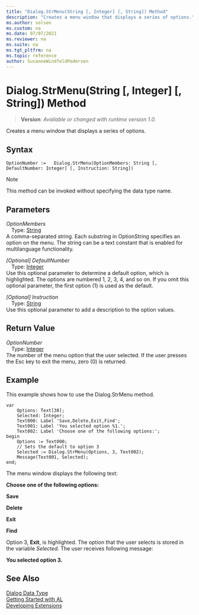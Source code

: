 ```yaml
---
title: "Dialog.StrMenu(String [, Integer] [, String]) Method"
description: "Creates a menu window that displays a series of options."
ms.author: solsen
ms.custom: na
ms.date: 07/07/2021
ms.reviewer: na
ms.suite: na
ms.tgt_pltfrm: na
ms.topic: reference
author: SusanneWindfeldPedersen
---
```

[//]: # (START>DO_NOT_EDIT)
[//]: # (IMPORTANT:Do not edit any of the content between here and the END>DO_NOT_EDIT.)
[//]: # (Any modifications should be made in the .xml files in the ModernDev repo.)
# Dialog.StrMenu(String [, Integer] [, String]) Method
> **Version**: _Available or changed with runtime version 1.0._

Creates a menu window that displays a series of options.


## Syntax
```AL
OptionNumber :=   Dialog.StrMenu(OptionMembers: String [, DefaultNumber: Integer] [, Instruction: String])
```
> [!NOTE]
> This method can be invoked without specifying the data type name.
## Parameters
*OptionMembers*  
&emsp;Type: [String](/dynamics365/business-central/dev-itpro/developer/methods-auto/text/text-data-type)  
A comma-separated string. Each substring in OptionString specifies an option on the menu. The string can be a text constant that is enabled for multilanguage functionality.
        
*[Optional] DefaultNumber*  
&emsp;Type: [Integer](../integer/integer-data-type.md)  
Use this optional parameter to determine a default option, which is highlighted. The options are numbered 1, 2, 3, 4, and so on. If you omit this optional parameter, the first option (1) is used as the default.
          
*[Optional] Instruction*  
&emsp;Type: [String](/dynamics365/business-central/dev-itpro/developer/methods-auto/text/text-data-type)  
Use this optional parameter to add a description to the option values.  


## Return Value
*OptionNumber*  
&emsp;Type: [Integer](../integer/integer-data-type.md)  
The number of the menu option that the user selected. If the user presses the Esc key to exit the menu, zero (0) is returned.


[//]: # (IMPORTANT: END>DO_NOT_EDIT)

## Example  

This example shows how to use the Dialog.StrMenu method.  
 
```al
var
    Options: Text[30];
    Selected: Integer;
    Text000: Label 'Save,Delete,Exit,Find';
    Text001: Label 'You selected option %1.';
    Text002: Label 'Choose one of the following options:';
begin
    Options := Text000;  
    // Sets the default to option 3  
    Selected := Dialog.StrMenu(Options, 3, Text002);  
    Message(Text001, Selected);  
end;
```  
  
The menu window displays the following text:  
  
**Choose one of the following options:**  
  
**Save**  
  
**Delete**  
  
**Exit**  
  
**Find**  
  
Option 3, **Exit**, is highlighted. The option that the user selects is stored in the variable *Selected*. The user receives following message:  
  
**You selected option 3.**  

## See Also

[Dialog Data Type](dialog-data-type.md)  
[Getting Started with AL](../../devenv-get-started.md)  
[Developing Extensions](../../devenv-dev-overview.md)